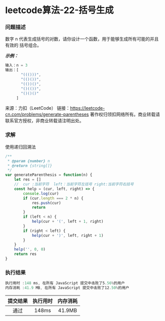 # leetcode算法-22-括号生成

### 问题描述

数字 n 代表生成括号的对数，请你设计一个函数，用于能够生成所有可能的并且 有效的 括号组合。


***示例：***

```js
输入：n = 3
输出：[
       "((()))",
       "(()())",
       "(())()",
       "()(())",
       "()()()"
     ]
```

来源：力扣（LeetCode）
链接：https://leetcode-cn.com/problems/generate-parentheses
著作权归领扣网络所有。商业转载请联系官方授权，非商业转载请注明出处。

### 求解

使用递归回溯法

```js
/**
 * @param {number} n
 * @return {string[]}
 */
var generateParenthesis = function(n) {
    let res = []
    //  cur :当前字符  left：当前字符左括号 right:当前字符右括号
    const help = (cur, left, right) => {
        console.log(cur)
        if (cur.length === 2 * n) {
            res.push(cur)
            return
        }
        if (left < n) {
            help(cur + '(', left + 1, right)
        }
        if (right < left) {
            help(cur + ')', left, right + 1)
        }
    }
    help('', 0, 0)
    return res
}
```

### 执行结果

```js
执行用时 :148 ms, 在所有 JavaScript 提交中击败了5.56%的用户
内存消耗 :41.9 MB, 在所有 JavaScript 提交中击败了12.50%的用户
```

| 提交结果 | 执行用时 | 内存消耗 |
|:------:|:------:|:-------:|
|   通过  | 148ms  |  41.9MB |


